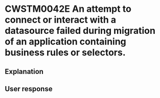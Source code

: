 # CWSTM0042E An attempt to connect or interact with a datasource failed during migration of an application containing business rules or selectors.

## Explanation

## User response